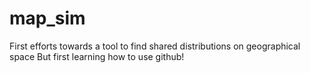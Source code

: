 # map_sim
First efforts towards a tool to find shared distributions on geographical space
But first learning how to use github!
